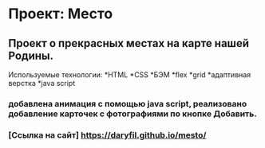 # Проект: Место

## Проект о прекрасных местах на карте нашей Родины.

Используемые технологии:
*HTML
*CSS
*БЭМ
*flex
*grid
*адаптивная верстка
\*java script

### добавлена анимация с помощью java script, реализовано добавление карточек с фотографиями по кнопке Добавить.

### [Ссылка на сайт] https://daryfil.github.io/mesto/
